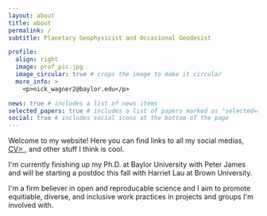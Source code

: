 ```yaml
---
layout: about
title: about
permalink: /
subtitle: Planetary Geophysicist and Occasional Geodesist

profile:
  align: right
  image: prof_pic.jpg
  image_circular: true # crops the image to make it circular
  more_info: >
    <p>nick_wagner2@baylor.edu</p>

news: true # includes a list of news items
selected_papers: true # includes a list of papers marked as "selected={true}"
social: true # includes social icons at the bottom of the page
---
```


Welcome to my website! Here you can find links to all my social medias, <a href="/assets/pdf/CV.pdf" download>CV>
</a>, and other stuff I think is cool.

I'm currently finishing up my Ph.D. at Baylor University with Peter James and will be starting a postdoc this fall with Harriet Lau at Brown University. 

I'm a firm believer in open and reproducable science and I aim to promote equitiable, diverse, and inclusive work practices in projects and groups I'm involved with.

